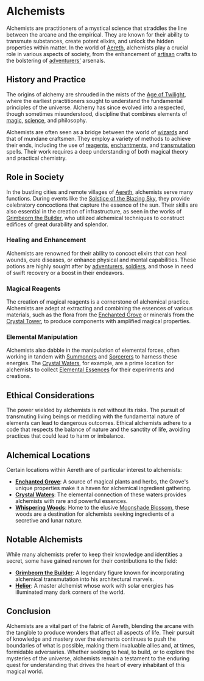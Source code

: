 # Alchemists

Alchemists are practitioners of a mystical science that straddles the line between the arcane and the empirical. They are known for their ability to transmute substances, create potent elixirs, and unlock the hidden properties within matter. In the world of [Aereth](Aereth.md), alchemists play a crucial role in various aspects of society, from the enhancement of [artisan](Artisans.md) crafts to the bolstering of [adventurers'](Adventurers.md) arsenals.

## History and Practice

The origins of alchemy are shrouded in the mists of the [Age of Twilight](Age%20of%20Twilight.md), where the earliest practitioners sought to understand the fundamental principles of the universe. Alchemy has since evolved into a respected, though sometimes misunderstood, discipline that combines elements of [magic](Magic.md), [science](Science.md), and philosophy.

Alchemists are often seen as a bridge between the world of [wizards](Wizards.md) and that of mundane craftsmen. They employ a variety of methods to achieve their ends, including the use of [reagents](Reagents.md), [enchantments](Enchantment.md), and [transmutation](Transmutation.md) spells. Their work requires a deep understanding of both magical theory and practical chemistry.

## Role in Society

In the bustling cities and remote villages of [Aereth](Aereth.md), alchemists serve many functions. During events like the [Solstice of the Blazing Sky](Solstice%20of%20the%20Blazing%20Sky.md), they provide celebratory concoctions that capture the essence of the sun. Their skills are also essential in the creation of infrastructure, as seen in the works of [Grimbeorn the Builder](Grimbeorn%20the%20Builder.md), who utilized alchemical techniques to construct edifices of great durability and splendor.

### Healing and Enhancement

Alchemists are renowned for their ability to concoct elixirs that can heal wounds, cure diseases, or enhance physical and mental capabilities. These potions are highly sought after by [adventurers](Adventurers.md), [soldiers](Soldiers.md), and those in need of swift recovery or a boost in their endeavors.

### Magical Reagents

The creation of magical reagents is a cornerstone of alchemical practice. Alchemists are adept at extracting and combining the essences of various materials, such as the flora from the [Enchanted Grove](Enchanted%20Grove.md) or minerals from the [Crystal Tower](Crystal%20Tower.md), to produce components with amplified magical properties.

### Elemental Manipulation

Alchemists also dabble in the manipulation of elemental forces, often working in tandem with [Summoners](Summoners.md) and [Sorcerers](Sorcerers.md) to harness these energies. The [Crystal Waters](Crystal%20Waters.md), for example, are a prime location for alchemists to collect [Elemental Essences](Elemental%20Essences.md) for their experiments and creations.

## Ethical Considerations

The power wielded by alchemists is not without its risks. The pursuit of transmuting living beings or meddling with the fundamental nature of elements can lead to dangerous outcomes. Ethical alchemists adhere to a code that respects the balance of nature and the sanctity of life, avoiding practices that could lead to harm or imbalance.

## Alchemical Locations

Certain locations within Aereth are of particular interest to alchemists:

- **[Enchanted Grove](Enchanted%20Grove.md)**: A source of magical plants and herbs, the Grove's unique properties make it a haven for alchemical ingredient gathering.
- **[Crystal Waters](Crystal%20Waters.md)**: The elemental connection of these waters provides alchemists with rare and powerful essences.
- **[Whispering Woods](Whispering%20Woods.md)**: Home to the elusive [Moonshade Blossom](Moonshade%20Blossom.md), these woods are a destination for alchemists seeking ingredients of a secretive and lunar nature.

## Notable Alchemists

While many alchemists prefer to keep their knowledge and identities a secret, some have gained renown for their contributions to the field:

- **[Grimbeorn the Builder](Grimbeorn%20the%20Builder.md)**: A legendary figure known for incorporating alchemical transmutation into his architectural marvels.
- **[Helior](Helior.md)**: A master alchemist whose work with solar energies has illuminated many dark corners of the world.

## Conclusion

Alchemists are a vital part of the fabric of Aereth, blending the arcane with the tangible to produce wonders that affect all aspects of life. Their pursuit of knowledge and mastery over the elements continues to push the boundaries of what is possible, making them invaluable allies and, at times, formidable adversaries. Whether seeking to heal, to build, or to explore the mysteries of the universe, alchemists remain a testament to the enduring quest for understanding that drives the heart of every inhabitant of this magical world.